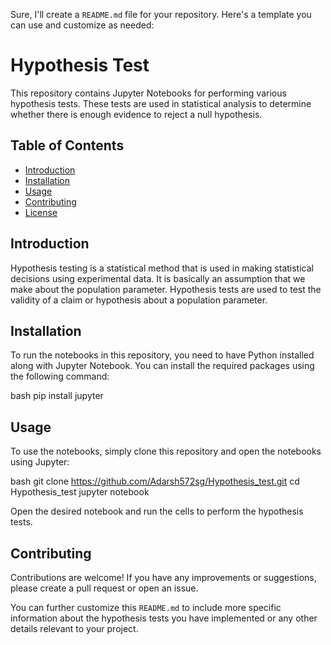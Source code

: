 Sure, I'll create a `README.md` file for your repository. Here's a template you can use and customize as needed:

# Hypothesis Test

This repository contains Jupyter Notebooks for performing various hypothesis tests. These tests are used in statistical analysis to determine whether there is enough evidence to reject a null hypothesis.

## Table of Contents

- [Introduction](#introduction)
- [Installation](#installation)
- [Usage](#usage)
- [Contributing](#contributing)
- [License](#license)

## Introduction

Hypothesis testing is a statistical method that is used in making statistical decisions using experimental data. It is basically an assumption that we make about the population parameter. Hypothesis tests are used to test the validity of a claim or hypothesis about a population parameter.

## Installation

To run the notebooks in this repository, you need to have Python installed along with Jupyter Notebook. You can install the required packages using the following command:

bash
pip install jupyter


## Usage

To use the notebooks, simply clone this repository and open the notebooks using Jupyter:

bash
git clone https://github.com/Adarsh572sg/Hypothesis_test.git
cd Hypothesis_test
jupyter notebook


Open the desired notebook and run the cells to perform the hypothesis tests.

## Contributing

Contributions are welcome! If you have any improvements or suggestions, please create a pull request or open an issue.




You can further customize this `README.md` to include more specific information about the hypothesis tests you have implemented or any other details relevant to your project.

